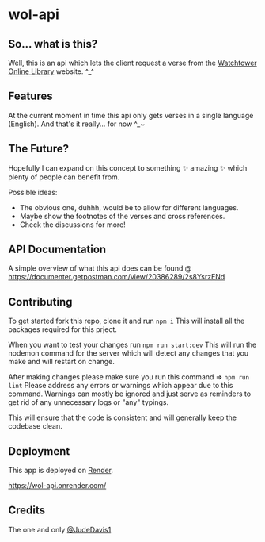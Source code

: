 # wol-api

## So... what is this?

Well, this is an api which lets the client request a verse from the [Watchtower Online Library](https://wol.jw.org/en/wol/h/r1/lp-e) website. ^\_^

## Features

At the current moment in time this api only gets verses in a single language (English).
And that's it really... for now ^\_~

## The Future?

Hopefully I can expand on this concept to something ✨ amazing ✨ which plenty of people can benefit from.

Possible ideas:

-   The obvious one, duhhh, would be to allow for different languages.
-   Maybe show the footnotes of the verses and cross references.
-   Check the discussions for more!

## API Documentation

A simple overview of what this api does can be found @ https://documenter.getpostman.com/view/20386289/2s8YsrzENd

## Contributing

To get started fork this repo, clone it and run `npm i`
This will install all the packages required for this prject.

When you want to test your changes run `npm run start:dev`
This will run the nodemon command for the server which will detect any changes that you make and will restart on change.

After making changes please make sure you run this command => `npm run lint`
Please address any errors or warnings which appear due to this command. Warnings can mostly be ignored and just serve as reminders to get rid of any unnecessary logs or "any" typings.

This will ensure that the code is consistent and will generally keep the codebase clean.

## Deployment

This app is deployed on [Render](https://render.com/).

https://wol-api.onrender.com/

## Credits

The one and only [@JudeDavis1](https://github.com/JudeDavis1)
